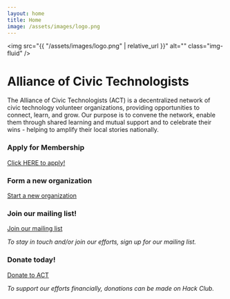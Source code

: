 ```yaml
---
layout: home
title: Home
image: /assets/images/logo.png
---
```


<img src="{{ "/assets/images/logo.png" | relative_url }}" alt="" class="img-fluid" />
<h1 class="visually-hidden">Alliance of Civic Technologists</h1>

<div markdown="1">
  The Alliance of Civic Technologists (ACT) is a decentralized network of civic technology volunteer organizations, providing opportunities to connect, learn, and grow. Our purpose is to convene the network, enable them through shared learning and mutual support and to celebrate their wins - helping to amplify their local stories nationally.
</div>

<div class="row mb-3">
  <div class="col-md-6 text-center">
    <h3 class="h1 text-secondary">Apply for Membership</h3>
    <p class="d-grid">
      <a href="{{ site.content.org_form }}" class="btn btn-primary">Click HERE to apply!</a>
    </p>
  </div>
  <div class="col-md-6 text-center">
    <h3 class="h1 text-secondary">Form a new organization</h3>
    <p class="d-grid">
      <a href="{{ site.content.new_org_form }}" class="btn btn-primary">Start a new organization</a>
    </p>
  </div>
</div>

<div class="row mb-3">
  <div class="col-md-6 text-center">
    <h3 class="h1 text-secondary">Join our mailing list!</h3>
    <p class="d-grid">
      <a href="https://eepurl.com/ithxXU" class="btn btn-primary">Join our mailing list</a>
    </p>
    <p><em>To stay in touch and/or join our efforts,  sign up for our mailing list.</em></p>
  </div>
  <div class="col-md-6 text-center">
    <h3 class="h1 text-secondary">Donate today!</h3>
    <p class="d-grid">
      <a href="{{ site.content.donate_url }}" class="btn btn-primary">Donate to ACT</a>
    </p>
    <p><em>To support our efforts financially, donations can be made on Hack Club.</em></p>
  </div>
</div>

<!-- TODO
<h2>Member Organizations</h2>

{% include item-list.html items=site.data.organizations short=true %}


-->

